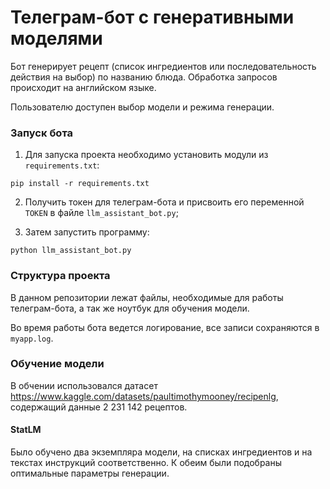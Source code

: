 # Телеграм-бот с генеративными моделями

Бот генерирует рецепт (список ингредиентов или последовательность действия на выбор) по названию блюда. Обработка запросов происходит на английском языке.

Пользователю доступен выбор модели и режима генерации.


### Запуск бота

1. Для запуска проекта необходимо установить модули из `requirements.txt`:
```
pip install -r requirements.txt
```

2. Получить токен для телеграм-бота и присвоить его переменной `TOKEN` в файле `llm_assistant_bot.py`;

3. Затем запустить программу:
```
python llm_assistant_bot.py
```

### Структура проекта

В данном репозитории лежат файлы, необходимые для работы телеграм-бота, а так же ноутбук для обучения модели.

Во время работы бота ведется логирование, все записи сохраняются в `myapp.log`.

### Обучение модели

В обчении использовался датасет https://www.kaggle.com/datasets/paultimothymooney/recipenlg, содержащий данные 2 231 142 рецептов. 


#### StatLM

Было обучено два экземпляра модели, на списках ингредиентов и на текстах инструкций соответственно. К обеим были подобраны оптимальные параметры генерации.